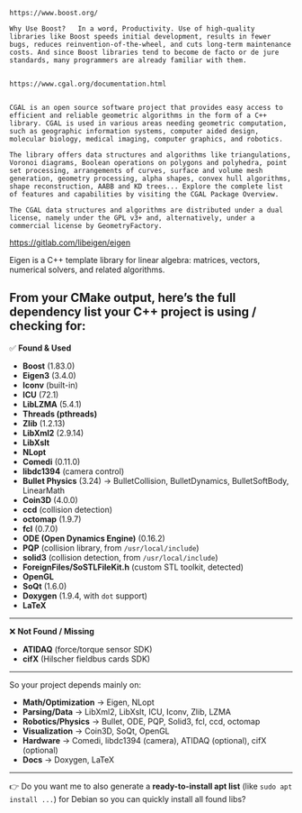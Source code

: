 
```
https://www.boost.org/

Why Use Boost?   In a word, Productivity. Use of high-quality libraries like Boost speeds initial development, results in fewer bugs, reduces reinvention-of-the-wheel, and cuts long-term maintenance costs. And since Boost libraries tend to become de facto or de jure standards, many programmers are already familiar with them.
```


```

https://www.cgal.org/documentation.html


CGAL is an open source software project that provides easy access to efficient and reliable geometric algorithms in the form of a C++ library. CGAL is used in various areas needing geometric computation, such as geographic information systems, computer aided design, molecular biology, medical imaging, computer graphics, and robotics.

The library offers data structures and algorithms like triangulations, Voronoi diagrams, Boolean operations on polygons and polyhedra, point set processing, arrangements of curves, surface and volume mesh generation, geometry processing, alpha shapes, convex hull algorithms, shape reconstruction, AABB and KD trees... Explore the complete list of features and capabilities by visiting the CGAL Package Overview.

The CGAL data structures and algorithms are distributed under a dual license, namely under the GPL v3+ and, alternatively, under a commercial license by GeometryFactory.

```

https://gitlab.com/libeigen/eigen

Eigen is a C++ template library for linear algebra: matrices, vectors, numerical solvers, and related algorithms.










From your CMake output, here’s the **full dependency list** your C++ project is using / checking for:
---

✅ **Found & Used**

* **Boost** (1.83.0)
* **Eigen3** (3.4.0)
* **Iconv** (built-in)
* **ICU** (72.1)
* **LibLZMA** (5.4.1)
* **Threads (pthreads)**
* **Zlib** (1.2.13)
* **LibXml2** (2.9.14)
* **LibXslt**
* **NLopt**
* **Comedi** (0.11.0)
* **libdc1394** (camera control)
* **Bullet Physics** (3.24) → BulletCollision, BulletDynamics, BulletSoftBody, LinearMath
* **Coin3D** (4.0.0)
* **ccd** (collision detection)
* **octomap** (1.9.7)
* **fcl** (0.7.0)
* **ODE (Open Dynamics Engine)** (0.16.2)
* **PQP** (collision library, from `/usr/local/include`)
* **solid3** (collision detection, from `/usr/local/include`)
* **ForeignFiles/SoSTLFileKit.h** (custom STL toolkit, detected)
* **OpenGL**
* **SoQt** (1.6.0)
* **Doxygen** (1.9.4, with `dot` support)
* **LaTeX**

---

❌ **Not Found / Missing**

* **ATIDAQ** (force/torque sensor SDK)
* **cifX** (Hilscher fieldbus cards SDK)

---

So your project depends mainly on:

* **Math/Optimization** → Eigen, NLopt
* **Parsing/Data** → LibXml2, LibXslt, ICU, Iconv, Zlib, LZMA
* **Robotics/Physics** → Bullet, ODE, PQP, Solid3, fcl, ccd, octomap
* **Visualization** → Coin3D, SoQt, OpenGL
* **Hardware** → Comedi, libdc1394 (camera), ATIDAQ (optional), cifX (optional)
* **Docs** → Doxygen, LaTeX

---

👉 Do you want me to also generate a **ready-to-install apt list** (like `sudo apt install ...`) for Debian so you can quickly install all found libs?


